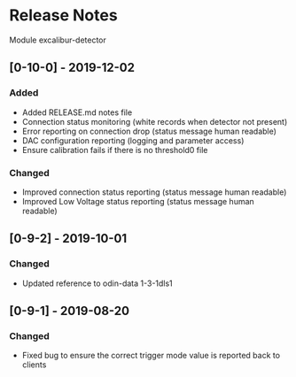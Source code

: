 # Release Notes

Module excalibur-detector

## [0-10-0] - 2019-12-02
### Added
- Added RELEASE.md notes file
- Connection status monitoring (white records when detector not present)
- Error reporting on connection drop (status message human readable)
- DAC configuration reporting (logging and parameter access)
- Ensure calibration fails if there is no threshold0 file

### Changed
- Improved connection status reporting (status message human readable)
- Improved Low Voltage status reporting (status message human readable)

## [0-9-2] - 2019-10-01
### Changed
- Updated reference to odin-data 1-3-1dls1

## [0-9-1] - 2019-08-20
### Changed
- Fixed bug to ensure the correct trigger mode value is reported back to clients

